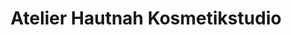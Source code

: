 ---
title: "Atelier Hautnah Kosmetikstudio"
url: /benningen-am-neckar/atelier-hautnah-kosmetikstudio/
shop: Kosmetik
---